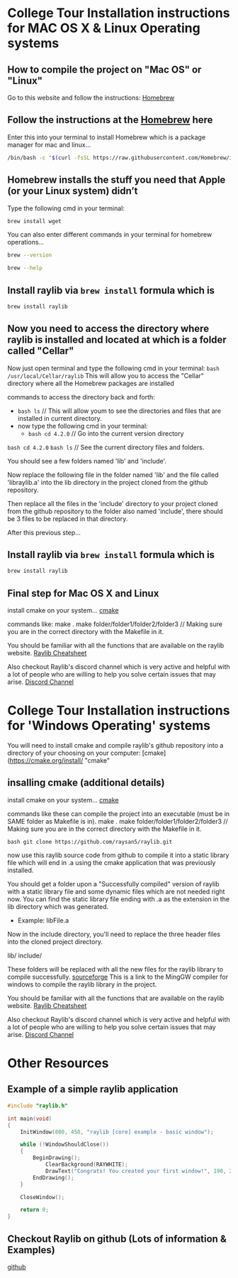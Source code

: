 # College Tour Installation instructions for MAC OS X & Linux Operating systems

## How to compile the project on "Mac OS" or "Linux"

Go to this website and follow the instructions:
[Homebrew](https://brew.sh/ "Homebrew")

## Follow the instructions at the [Homebrew](https://brew.sh/ "Homebrew") here

Enter this into your terminal to install Homebrew which is a package manager for mac and linux...

```bash
/bin/bash -c "$(curl -fsSL https://raw.githubusercontent.com/Homebrew/install/HEAD/install.sh)
```

## Homebrew installs the stuff you need that Apple (or your Linux system) didn’t

Type the following cmd in your terminal:

```bash
brew install wget
```

You can also enter different commands in your terminal for homebrew operations...

```bash
brew --version
```

```bash
brew --help
```

## Install raylib via `brew install` formula which is

```bash
brew install raylib
```

## Now you need to access the directory where raylib is installed and located at which is a folder called "Cellar"

Now just open terminal and type the following cmd in your terminal:
``` bash /usr/local/Cellar/raylib ```
This will allow you to access the "Cellar" directory where all the Homebrew packages are installed

commands to access the directory back and forth:

- ```bash ls```  // This will allow youm to see the directories and files that are installed in current directory.
- now type the following cmd in your terminal:
  - ```bash cd 4.2.0``` // Go into the current version directory

 ```bash cd 4.2.0```
 ```bash ls```  // See the current directory files and folders.

You should see a few folders named 'lib' and 'include'.

Now replace the following file in the folder named 'lib' and the file called 'libraylib.a' into the lib directory in the project cloned from the github repository.

Then replace all the files in the 'include' directory to your project cloned from the github repository to the folder also named 'include', there should be 3 files to be replaced in that directory.

After this previous step...

## Install raylib via `brew install` formula which is

```bash
brew install raylib
```

## Final step for Mac OS X and Linux

install cmake on your system...
[cmake](https://cmake.org/install/ "cmake")

commands like:
make .
make folder/folder1/folder2/folder3 // Making sure you are in the correct directory with the Makefile in it.

You should be familiar with all the functions that are available on the raylib website.
[Raylib Cheatsheet](https://www.raylib.com/cheatsheet/cheatsheet.html "Raylib Cheatsheet")

Also checkout Raylib's discord channel which is very active and helpful with a lot of people who are willing to help
you solve certain issues that may arise.
[Discord Channel](https://discord.gg/raylib "Discord Channel")

# College Tour Installation instructions for 'Windows Operating' systems

You will need to install cmake and compile raylib's github repository into
a directory of your choosing on your computer:
[cmake](https://cmake.org/install/ "cmake"

## insalling cmake (additional details)

install cmake on your system...
[cmake](https://cmake.org/install/ "cmake")

commands like these can compile the project into an executable (must be in SAME folder as Makefile is in).
make .
make folder/folder1/folder2/folder3 // Making sure you are in the correct directory with the Makefile in it.

```bash git clone https://github.com/raysan5/raylib.git```

now use this raylib source code from github to compile it into a static library file which will end in .a using
the cmake application that was previously installed.

You should get a folder upon a "Successfully compiled" version of raylib with a static library file and some dynamic files
which are not needed right now. You can find the static library file ending with .a as the extension in the lib directory
which was generated.

- Example: libFile.a

Now in the include directory, you'll need to replace the three header files into the cloned project directory.

lib/
include/

These folders will be replaced with all the new files for the raylib library to compile successfully.
[sourceforge](https://sourceforge.net/projects/mingw/files/ "sourceforge")
This is a link to the MingGW compiler for windows to compile the raylib library in the project.

You should be familiar with all the functions that are available on the raylib website.
[Raylib Cheatsheet](https://www.raylib.com/cheatsheet/cheatsheet.html "Raylib Cheatsheet")

Also checkout Raylib's discord channel which is very active and helpful with a lot of people who are willing to help
you solve certain issues that may arise.
[Discord Channel](https://discord.gg/raylib "Discord Channel")

# Other Resources

## Example of a simple raylib application

```cpp
#include "raylib.h"

int main(void)
{
    InitWindow(800, 450, "raylib [core] example - basic window");

    while (!WindowShouldClose())
    {
        BeginDrawing();
            ClearBackground(RAYWHITE);
            DrawText("Congrats! You created your first window!", 190, 200, 20, LIGHTGRAY);
        EndDrawing();
    }

    CloseWindow();

    return 0;
}
```

## Checkout Raylib on github (Lots of information & Examples)

[github](https://github.com/raysan5/raylib "github")
